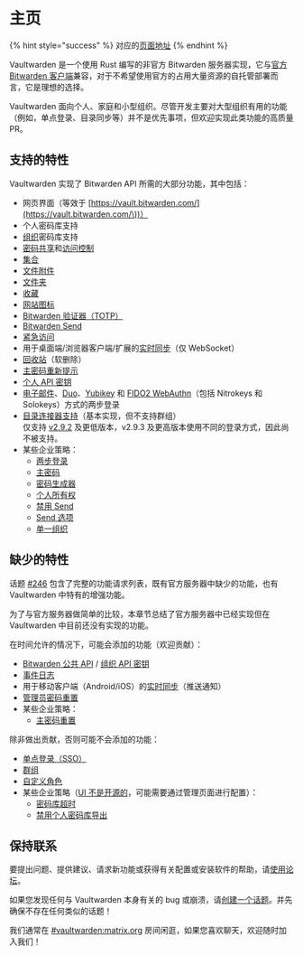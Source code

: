 # 主页

{% hint style="success" %}
对应的[页面地址](https://github.com/dani-garcia/vaultwarden/wiki)
{% endhint %}

Vaultwarden 是一个使用 Rust 编写的非官方 Bitwarden 服务器实现，它与[官方 Bitwarden 客户端](https://bitwarden.com/download/)兼容，对于不希望使用官方的占用大量资源的自托管部署而言，它是理想的选择。

Vaultwarden 面向个人、家庭和小型组织。尽管开发主要对大型组织有用的功能（例如，单点登录、目录同步等）并不是优先事项，但欢迎实现此类功能的高质量 PR。

## 支持的特性 <a href="#supported-features" id="supported-features"></a>

Vaultwarden 实现了 Bitwarden API 所需的大部分功能，其中包括：

* 网页界面（等效于 [https://vault.bitwarden.com/](https://vault.bitwarden.com/\))）
* 个人密码库支持
* [组织](https://help.bitwarden.ltd/getting-started/getting-started-with-organizations)密码库支持
* [密码共享](https://help.bitwarden.ltd/organizations/sharing)和[访问控制](https://help.bitwarden.ltd/organizations/user-types-and-access-control)
* [集合](https://help.bitwarden.ltd/organizations/collections)
* [文件附件](https://help.bitwarden.ltd/your-vault/file-attachments)
* [文件夹](https://help.bitwarden.ltd/your-vault/folders)
* [收藏](https://help.bitwarden.ltd/your-vault/favorites)
* [网站图标](https://help.bitwarden.ltd/security/privacy-when-using-website-icons)
* [Bitwarden 验证器（TOTP）](https://help.bitwarden.ltd/your-vault/bitwarden-authenticator-totp)
* [Bitwarden Send](https://help.bitwarden.ltd/bitwarden-send/about-send)
* [紧急访问](https://help.bitwarden.ltd/security/emergency-access)
* 用于桌面端/浏览器客户端/扩展的[实时同步](https://bitwarden.com/blog/post/live-sync/)（仅 WebSocket）
* [回收站](https://help.bitwarden.ltd/your-vault/vault-items#items-in-the-trash)（软删除）
* [主密码重新提示](https://help.bitwarden.ltd/your-vault/vault-items#protect-individual-items)
* [个人 API 密钥](https://help.bitwarden.ltd/miscellaneous/personal-api-key-for-cli-authentication)
* [电子邮件](https://help.bitwarden.ltd/two-step-login/two-step-login-via-email)、[Duo](https://help.bitwarden.ltd/two-step-login/two-step-login-via-duo)、[Yubikey](https://help.bitwarden.ltd/two-step-login/two-step-login-via-yubikey) 和 [FIDO2 WebAuthn](https://help.bitwarden.ltd/two-step-login/two-step-login-via-fido2-webauthn)（包括 Nitrokeys 和 Solokeys）方式的两步登录
* [目录连接器支持](https://help.bitwarden.ltd/directory-connector/about-directory-connector)（基本实现，但不支持群组）\
  仅支持 [v2.9.2](https://github.com/bitwarden/directory-connector/releases/tag/v2.9.2) 及更低版本，v2.9.3 及更高版本使用不同的登录方式，因此尚不被支持。
* 某些企业策略：
  * [两步登录](https://help.bitwarden.ltd/organizations/enterprise-policies#two-step-login)
  * [主密码](https://help.bitwarden.ltd/organizations/enterprise-policies#master-password)
  * [密码生成器](https://help.bitwarden.ltd/organizations/enterprise-policies#password-generator)
  * [个人所有权](https://help.bitwarden.ltd/organizations/enterprise-policies#personal-ownership)
  * [禁用 Send](https://help.bitwarden.ltd/organizations/enterprise-policies#disable-send)
  * [Send 选项](https://help.bitwarden.ltd/organizations/enterprise-policies#send-options)
  * [单一组织](https://help.bitwarden.ltd/organizations/enterprise-policies#single-organization)

## 缺少的特性 <a href="#missing-features" id="missing-features"></a>

话题 [#246](https://github.com/dani-garcia/vaultwarden/issues/246) 包含了完整的功能请求列表，既有官方服务器中缺少的功能，也有 Vaultwarden 中特有的增强功能。

为了与官方服务器做简单的比较，本章节总结了官方服务器中已经实现但在 Vaultwarden 中目前还没有实现的功能。

在时间允许的情况下，可能会添加的功能（欢迎贡献）：

* [Bitwarden 公共 API](https://help.bitwarden.ltd/organizations/bitwarden-public-api) / [组织 API 密钥](https://help.bitwarden.ltd/organizations/bitwarden-public-api#authentication)
* [事件日志](https://help.bitwarden.ltd/organizations/event-logs)
* 用于移动客户端（Android/iOS）的[实时同步](https://bitwarden.com/blog/post/live-sync/)（推送通知）
* [管理员密码重置](https://help.bitwarden.ltd/organizations/admin-password-reset)
* 某些企业策略：
  * [主密码重置](https://help.bitwarden.ltd/organizations/enterprise-policies#master-password-reset)

除非做出贡献，否则可能不会添加的功能：

* [单点登录（SSO）](https://help.bitwarden.ltd/login-with-sso/about-login-with-sso)
* [群组](https://help.bitwarden.ltd/organizations/groups)
* [自定义角色](https://help.bitwarden.ltd/organizations/user-types-and-access-control#custom-role)
* 某些企业策略（[UI 不是开源的](https://github.com/bitwarden/web/tree/master/bitwarden\_license/src/app/policies)，可能需要通过管理页面进行配置）：
  * [密码库超时](https://help.bitwarden.ltd/organizations/enterprise-policies#vault-timeout)
  * [禁用个人密码库导出](https://help.bitwarden.ltd/organizations/enterprise-policies#disable-personal-vault-export)

## 保持联系 <a href="#get-in-touch" id="get-in-touch"></a>

要提出问题、提供建议、请求新功能或获得有关配置或安装软件的帮助，请[使用论坛](https://vaultwarden.discourse.group)。

如果您发现任何与 Vaultwarden 本身有关的 bug 或崩溃，请[创建一个话题](https://github.com/dani-garcia/vaultwarden/issues)。并先确保不存在任何类似的话题！

我们通常在 [#vaultwarden:matrix.org](https://matrix.to/#/#vaultwarden:matrix.org) 房间闲逛，如果您喜欢聊天，欢迎随时加入我们！
